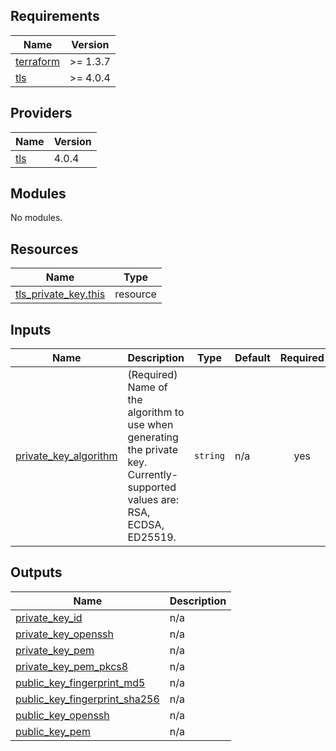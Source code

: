 <!-- BEGIN_TF_DOCS -->
## Requirements

| Name | Version |
|------|---------|
| <a name="requirement_terraform"></a> [terraform](#requirement\_terraform) | >= 1.3.7 |
| <a name="requirement_tls"></a> [tls](#requirement\_tls) | >= 4.0.4 |

## Providers

| Name | Version |
|------|---------|
| <a name="provider_tls"></a> [tls](#provider\_tls) | 4.0.4 |

## Modules

No modules.

## Resources

| Name | Type |
|------|------|
| [tls_private_key.this](https://registry.terraform.io/providers/hashicorp/tls/latest/docs/resources/private_key) | resource |

## Inputs

| Name | Description | Type | Default | Required |
|------|-------------|------|---------|:--------:|
| <a name="input_private_key_algorithm"></a> [private\_key\_algorithm](#input\_private\_key\_algorithm) | (Required) Name of the algorithm to use when generating the private key. Currently-supported values are: RSA, ECDSA, ED25519. | `string` | n/a | yes |

## Outputs

| Name | Description |
|------|-------------|
| <a name="output_private_key_id"></a> [private\_key\_id](#output\_private\_key\_id) | n/a |
| <a name="output_private_key_openssh"></a> [private\_key\_openssh](#output\_private\_key\_openssh) | n/a |
| <a name="output_private_key_pem"></a> [private\_key\_pem](#output\_private\_key\_pem) | n/a |
| <a name="output_private_key_pem_pkcs8"></a> [private\_key\_pem\_pkcs8](#output\_private\_key\_pem\_pkcs8) | n/a |
| <a name="output_public_key_fingerprint_md5"></a> [public\_key\_fingerprint\_md5](#output\_public\_key\_fingerprint\_md5) | n/a |
| <a name="output_public_key_fingerprint_sha256"></a> [public\_key\_fingerprint\_sha256](#output\_public\_key\_fingerprint\_sha256) | n/a |
| <a name="output_public_key_openssh"></a> [public\_key\_openssh](#output\_public\_key\_openssh) | n/a |
| <a name="output_public_key_pem"></a> [public\_key\_pem](#output\_public\_key\_pem) | n/a |
<!-- END_TF_DOCS -->